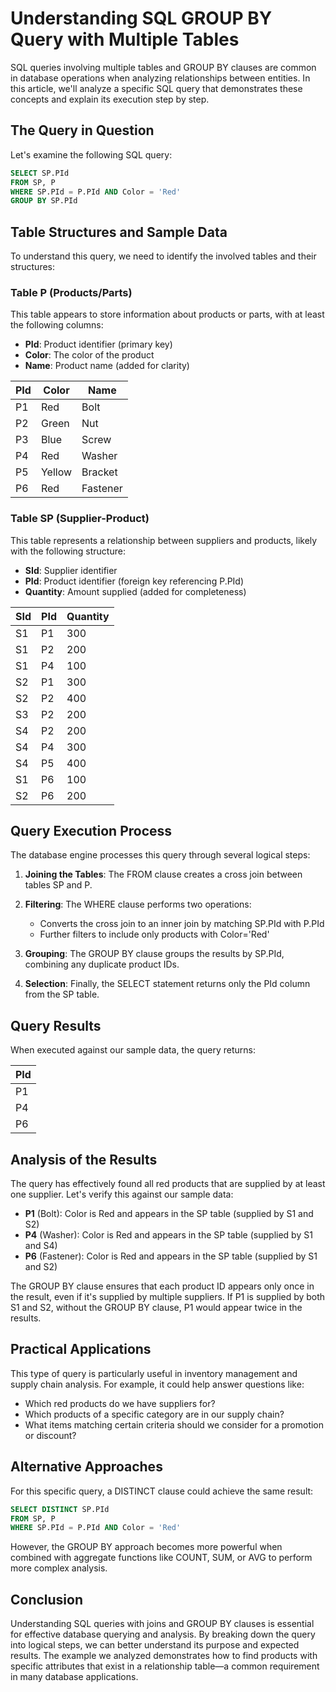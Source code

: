 # Understanding SQL GROUP BY Query with Multiple Tables

SQL queries involving multiple tables and GROUP BY clauses are common in database operations when analyzing relationships between entities. In this article, we'll analyze a specific SQL query that demonstrates these concepts and explain its execution step by step.

## The Query in Question

Let's examine the following SQL query:

```sql
SELECT SP.PId 
FROM SP, P 
WHERE SP.PId = P.PId AND Color = 'Red' 
GROUP BY SP.PId
```

## Table Structures and Sample Data

To understand this query, we need to identify the involved tables and their structures:

### Table P (Products/Parts)
This table appears to store information about products or parts, with at least the following columns:
- **PId**: Product identifier (primary key)
- **Color**: The color of the product
- **Name**: Product name (added for clarity)

| PId | Color  | Name        |
|-----|--------|-------------|
| P1  | Red    | Bolt        |
| P2  | Green  | Nut         |
| P3  | Blue   | Screw       |
| P4  | Red    | Washer      |
| P5  | Yellow | Bracket     |
| P6  | Red    | Fastener    |

### Table SP (Supplier-Product)
This table represents a relationship between suppliers and products, likely with the following structure:
- **SId**: Supplier identifier
- **PId**: Product identifier (foreign key referencing P.PId)
- **Quantity**: Amount supplied (added for completeness)

| SId | PId | Quantity |
|-----|-----|----------|
| S1  | P1  | 300      |
| S1  | P2  | 200      |
| S1  | P4  | 100      |
| S2  | P1  | 300      |
| S2  | P2  | 400      |
| S3  | P2  | 200      |
| S4  | P2  | 200      |
| S4  | P4  | 300      |
| S4  | P5  | 400      |
| S1  | P6  | 100      |
| S2  | P6  | 200      |

## Query Execution Process

The database engine processes this query through several logical steps:

1. **Joining the Tables**: The FROM clause creates a cross join between tables SP and P.

2. **Filtering**: The WHERE clause performs two operations:
   - Converts the cross join to an inner join by matching SP.PId with P.PId
   - Further filters to include only products with Color='Red'

3. **Grouping**: The GROUP BY clause groups the results by SP.PId, combining any duplicate product IDs.

4. **Selection**: Finally, the SELECT statement returns only the PId column from the SP table.

## Query Results

When executed against our sample data, the query returns:

| PId |
|-----|
| P1  |
| P4  |
| P6  |

## Analysis of the Results

The query has effectively found all red products that are supplied by at least one supplier. Let's verify this against our sample data:

- **P1** (Bolt): Color is Red and appears in the SP table (supplied by S1 and S2)
- **P4** (Washer): Color is Red and appears in the SP table (supplied by S1 and S4)
- **P6** (Fastener): Color is Red and appears in the SP table (supplied by S1 and S2)

The GROUP BY clause ensures that each product ID appears only once in the result, even if it's supplied by multiple suppliers. If P1 is supplied by both S1 and S2, without the GROUP BY clause, P1 would appear twice in the results.

## Practical Applications

This type of query is particularly useful in inventory management and supply chain analysis. For example, it could help answer questions like:

- Which red products do we have suppliers for?
- Which products of a specific category are in our supply chain?
- What items matching certain criteria should we consider for a promotion or discount?

## Alternative Approaches

For this specific query, a DISTINCT clause could achieve the same result:

```sql
SELECT DISTINCT SP.PId 
FROM SP, P 
WHERE SP.PId = P.PId AND Color = 'Red'
```

However, the GROUP BY approach becomes more powerful when combined with aggregate functions like COUNT, SUM, or AVG to perform more complex analysis.

## Conclusion

Understanding SQL queries with joins and GROUP BY clauses is essential for effective database querying and analysis. By breaking down the query into logical steps, we can better understand its purpose and expected results. The example we analyzed demonstrates how to find products with specific attributes that exist in a relationship table—a common requirement in many database applications.